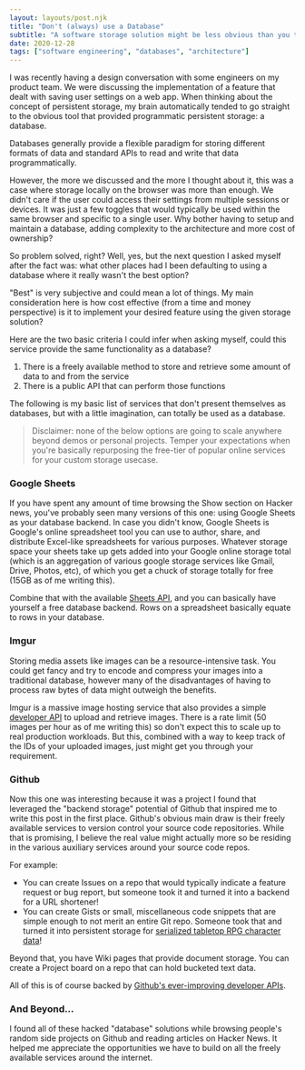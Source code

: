 ```yaml
---
layout: layouts/post.njk
title: "Don't (always) use a Database"
subtitle: "A software storage solution might be less obvious than you think"
date: 2020-12-28
tags: ["software engineering", "databases", "architecture"]
---
```


I was recently having a design conversation with some engineers on my product team. We were discussing the implementation of a feature that dealt with saving user settings on a web app. When thinking about the concept of persistent storage, my brain automatically tended to go straight to the obvious tool that provided programmatic persistent storage: a database.

Databases generally provide a flexible paradigm for storing different formats of data and standard APIs to read and write that data programmatically.

However, the more we discussed and the more I thought about it, this was a case where storage locally on the browser was more than enough. We didn't care if the user could access their settings from multiple sessions or devices. It was just a few toggles that would typically be used within the same browser and specific to a single user. Why bother having to setup and maintain a database, adding complexity to the architecture and more cost of ownership?

So problem solved, right? Well, yes, but the next question I asked myself after the fact was: what other places had I been defaulting to using a database where it really wasn't the best option?

"Best" is very subjective and could mean a lot of things. My main consideration here is how cost effective (from a time and money perspective) is it to implement your desired feature using the given storage solution?

Here are the two basic criteria I could infer when asking myself, could this service provide the same functionality as a database?

1. There is a freely available method to store and retrieve some amount of data to and from the service
2. There is a public API that can perform those functions

The following is my basic list of services that don't present themselves as databases, but with a little imagination, can totally be used as a database.

> Disclaimer: none of the below options are going to scale anywhere beyond demos or personal projects. Temper your expectations when you're basically repurposing the free-tier of popular online services for your custom storage usecase.

### Google Sheets

If you have spent any amount of time browsing the Show section on Hacker news, you've probably seen many versions of this one: using Google Sheets as your database backend. In case you didn't know, Google Sheets is Google's online spreadsheet tool you can use to author, share, and distribute Excel-like spreadsheets for various purposes. Whatever storage space your sheets take up gets added into your Google online storage total (which is an aggregation of various google storage services like Gmail, Drive, Photos, etc), of which you get a chuck of storage totally for free (15GB as of me writing this).

Combine that with the available [Sheets API](https://developers.google.com/sheets/api), and you can basically have yourself a free database backend. Rows on a spreadsheet basically equate to rows in your database.

### Imgur

Storing media assets like images can be a resource-intensive task. You could get fancy and try to encode and compress your images into a traditional database, however many of the disadvantages of having to process raw bytes of data might outweigh the benefits.

Imgur is a massive image hosting service that also provides a simple [developer API](https://apidocs.imgur.com/) to upload and retrieve images. There is a rate limit (50 images per hour as of me writing this) so don't expect this to scale up to real production workloads. But this, combined with a way to keep track of the IDs of your uploaded images, just might get you through your requirement.

### Github

Now this one was interesting because it was a project I found that leveraged the "backend storage" potential of Github that inspired me to write this post in the first place. Github's obvious main draw is their freely available services to version control your source code repositories. While that is promising, I believe the real value might actually more so be residing in the various auxiliary services around your source code repos.

For example:

- You can create Issues on a repo that would typically indicate a feature request or bug report, but someone took it and turned it into a backend for a URL shortener!
- You can create Gists or small, miscellaneous code snippets that are simple enough to not merit an entire Git repo. Someone took that and turned it into persistent storage for [serialized tabletop RPG character data](https://github.com/massif-press/compcon/blob/master/src/io/apis/gist.ts)!

Beyond that, you have Wiki pages that provide document storage. You can create a Project board on a repo that can hold bucketed text data.

All of this is of course backed by [Github's ever-improving developer APIs](https://developer.github.com/).

### And Beyond…

I found all of these hacked "database" solutions while browsing people's random side projects on Github and reading articles on Hacker News. It helped me appreciate the opportunities we have to build on all the freely available services around the internet.